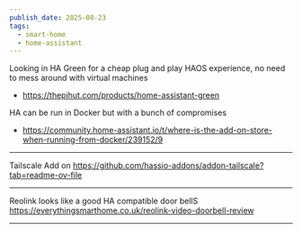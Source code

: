 ```yaml
---
publish_date: 2025-08-23
tags:
  - smart-home
  - home-assistant
---
```

Looking in HA Green for a cheap plug and play HAOS experience, no need to mess around with virtual machines
- https://thepihut.com/products/home-assistant-green

HA can be run in Docker but with a bunch of compromises  
 - https://community.home-assistant.io/t/where-is-the-add-on-store-when-running-from-docker/239152/9

---

Tailscale Add on 
https://github.com/hassio-addons/addon-tailscale?tab=readme-ov-file

---

Reolink looks like a good HA compatible door bellS
https://everythingsmarthome.co.uk/reolink-video-doorbell-review

---